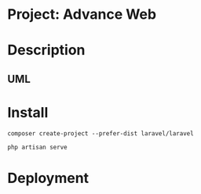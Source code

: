 # Project: Advance Web


# Description
## UML



# Install
```
composer create-project --prefer-dist laravel/laravel 

php artisan serve

```
# Deployment

